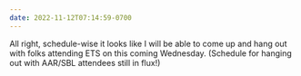 ```yaml
---
date: 2022-11-12T07:14:59-0700
---
```


All right, schedule-wise it looks like I will be able to come up and hang out with folks attending <abbr>ETS</abbr> on this coming Wednesday. (Schedule for hanging out with <abbr>AAR</abbr>/<abbr>SBL</abbr> attendees still in flux!)